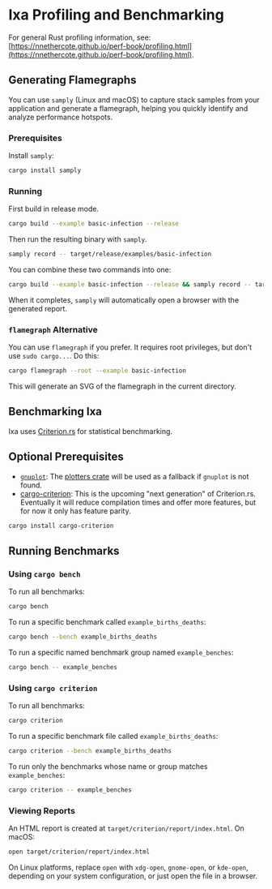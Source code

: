 # Ixa Profiling and Benchmarking

For general Rust profiling information, see: [https://nnethercote.github.io/perf-book/profiling.html](https://nnethercote.github.io/perf-book/profiling.html).

## Generating Flamegraphs

You can use `samply` (Linux and macOS) to capture stack samples from your application and generate
a flamegraph, helping you quickly identify and analyze performance hotspots.

### Prerequisites

Install `samply`:

```bash
cargo install samply
```

### Running

First build in release mode.

```bash
cargo build --example basic-infection --release
```

Then run the resulting binary with `samply`.

```bash
samply record -- target/release/examples/basic-infection
```

You can combine these two commands into one:

```bash
cargo build --example basic-infection --release && samply record -- target/release/examples/basic-infection
```

When it completes, `samply` will automatically open a browser with the generated report.

### `flamegraph` Alternative

You can use `flamegraph` if you prefer. It requires root privileges, but don't use
`sudo cargo...`. Do this:

```bash
cargo flamegraph --root --example basic-infection
```

This will generate an SVG of the flamegraph in the current directory.

## Benchmarking Ixa

Ixa uses [Criterion.rs](https://bheisler.github.io/criterion.rs/book/index.html) for statistical
benchmarking.

## Optional Prerequisites

- [`gnuplot`](http://www.gnuplot.info/): The [plotters crate](https://github.com/38/plotters) will
  be used as a fallback if `gnuplot` is not found.
- [cargo-criterion](https://bheisler.github.io/criterion.rs/book/cargo_criterion/cargo_criterion.html):
  This is the upcoming "next generation" of Criterion.rs. Eventually it will reduce compilation
  times and offer more features, but for now it only has feature parity.

```bash
cargo install cargo-criterion
```

## Running Benchmarks

### Using `cargo bench`

To run all benchmarks:

```bash
cargo bench
```

To run a specific benchmark called `example_births_deaths`:

```bash
cargo bench --bench example_births_deaths
```

To run a specific named benchmark group named `example_benches`:

```bash
cargo bench -- example_benches
```

### Using `cargo criterion`

To run all benchmarks:

```bash
cargo criterion
```

To run a specific benchmark file called `example_births_deaths`:

```bash
cargo criterion --bench example_births_deaths
```

To run only the benchmarks whose name or group matches `example_benches`:

```bash
cargo criterion -- example_benches
```

### Viewing Reports

An HTML report is created at `target/criterion/report/index.html`. On macOS:

```bash
open target/criterion/report/index.html
```

On Linux platforms, replace `open` with `xdg-open`, `gnome-open`, or `kde-open`, depending on your
system configuration, or just open the file in a browser.
